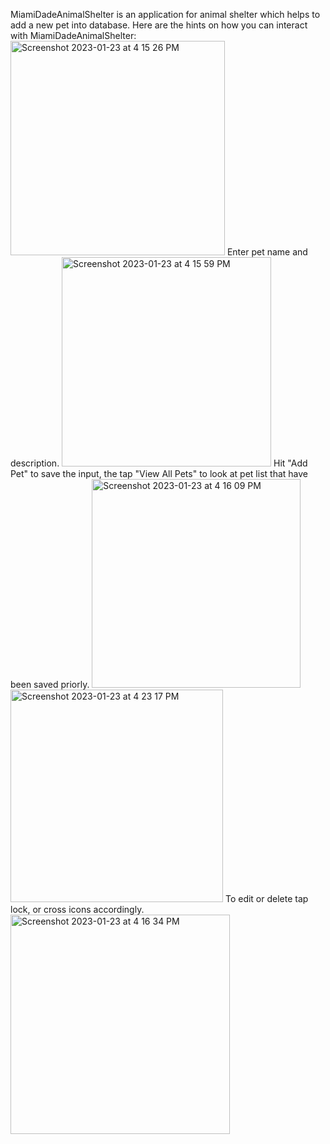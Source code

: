 MiamiDadeAnimalShelter is an application for animal shelter which helps to add a new pet into database. 
Here are the hints on how you can interact with MiamiDadeAnimalShelter:
<img width="343" alt="Screenshot 2023-01-23 at 4 15 26 PM" src="https://user-images.githubusercontent.com/87250753/214156435-0f1ac5a5-3079-4183-a7ad-e14f693fce56.png">
Enter pet name and description.
<img width="335" alt="Screenshot 2023-01-23 at 4 15 59 PM" src="https://user-images.githubusercontent.com/87250753/214156668-1155661e-eb85-46fd-a563-5b8a8008af36.png">
Hit "Add Pet" to save the input, the tap "View All Pets" to look at pet list that have been saved priorly.
<img width="334" alt="Screenshot 2023-01-23 at 4 16 09 PM" src="https://user-images.githubusercontent.com/87250753/214157084-e6161cec-8f43-4bff-9643-6df34b6a0d8a.png">
<img width="340" alt="Screenshot 2023-01-23 at 4 23 17 PM" src="https://user-images.githubusercontent.com/87250753/214157456-f8018614-35cf-4451-ad86-86c0c9ca7d6d.png">
To edit or delete tap lock, or cross icons accordingly.
<img width="351" alt="Screenshot 2023-01-23 at 4 16 34 PM" src="https://user-images.githubusercontent.com/87250753/214157387-eddadc02-269c-4797-8403-2f7524cd70db.png">
